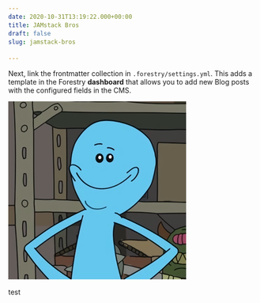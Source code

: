 ```yaml
---
date: 2020-10-31T13:19:22.000+00:00
title: JAMstack Bros
draft: false
slug: jamstack-bros

---
```

Next, link the frontmatter collection in `.forestry/settings.yml`. This adds a template in the Forestry **dashboard** that allows you to add new Blog posts with the configured fields in the CMS.

![meas](/src/data/uploads/meeseekshq.png)

test